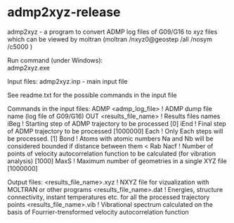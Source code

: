 # admp2xyz-release

admp2xyz - a program to convert ADMP log files of G09/G16 to xyz files which can be viewed by moltran (moltran <filename> /nxyz0@geostep /all /nosym /c5000 )

Run command (under Windows):  
admp2xyz.exe


Input files:
admp2xyz.inp          - main input file

See readme.txt for the possible commands in the input file


Commands in the input files:
ADMP <admp_log_file>			! ADMP dump file name (log file of G09/G16)
OUT  <results_file_name>		! Results files names
iBeg <integer>				! Starting step of ADMP trajectory to be processed  [0]
iEnd <integer>				! Final  step of ADMP trajectory to be processed    [1000000]
Each <integer>				! Only Each <n> steps will be processed.            [1]
Bond <Na> <Nb> <Rab>                    ! Atoms with atomic numbers Na and Nb will be considered bounded if distance between them < Rab
Nacf <integer>				! Number of points of velocity autocorrelation function to be calculated (for vibration analysis) [1000] 
MaxS <integer>				! Maximum number of geometries in a single XYZ file [1000000]


Output files:
<results_file_name>.xyz   		! NXYZ file for vizualization with MOLTRAN or other programs
<results_file_name>.dat			! Energies, structure connectivity, instant temperatures etc. for all the processed trajectory points 
<results_file_name>.vib			! Vibrational spectrum calculated on the basis of Fourrier-trensformed velocity autocorrelation function


